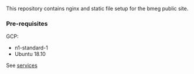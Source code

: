 This repository contains nginx and static file setup for the bmeg public site.

### Pre-requisites

GCP:
* n1-standard-1
* Ubuntu 18.10

See [services](nginx-service/README.md)
